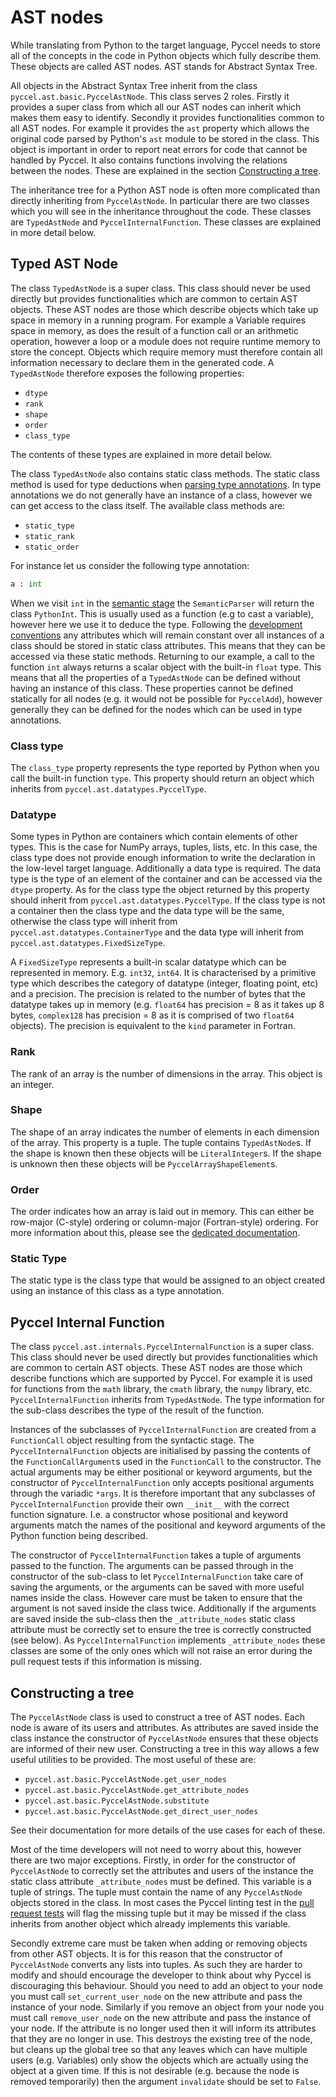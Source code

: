 # AST nodes

While translating from Python to the target language, Pyccel needs to store all of the concepts in the code in Python objects which fully describe them. These objects are called AST nodes. AST stands for Abstract Syntax Tree.

All objects in the Abstract Syntax Tree inherit from the class `pyccel.ast.basic.PyccelAstNode`. This class serves 2 roles. Firstly it provides a super class from which all our AST nodes can inherit which makes them easy to identify. Secondly it provides functionalities common to all AST nodes. For example it provides the `ast` property which allows the original code parsed by Python's `ast` module to be stored in the class. This object is important in order to report neat errors for code that cannot be handled by Pyccel. It also contains functions involving the relations between the nodes. These are explained in the section [Constructing a tree](#Constructing-a-tree).

The inheritance tree for a Python AST node is often more complicated than directly inheriting from `PyccelAstNode`. In particular there are two classes which you will see in the inheritance throughout the code. These classes are `TypedAstNode` and `PyccelInternalFunction`. These classes are explained in more detail below.

## Typed AST Node

The class `TypedAstNode` is a super class. This class should never be used directly but provides functionalities which are common to certain AST objects. These AST nodes are those which describe objects which take up space in memory in a running program. For example a Variable requires space in memory, as does the result of a function call or an arithmetic operation, however a loop or a module does not require runtime memory to store the concept. Objects which require memory must therefore contain all information necessary to declare them in the generated code. A `TypedAstNode` therefore exposes the following properties:
-   `dtype`
-   `rank`
-   `shape`
-   `order`
-   `class_type`

The contents of these types are explained in more detail below.

The class `TypedAstNode` also contains static class methods. The static class method is used for type deductions when [parsing type annotations](./type_inference.md). In type annotations we do not generally have an instance of a class, however we can get access to the class itself. The available class methods are:
-   `static_type`
-   `static_rank`
-   `static_order`

For instance let us consider the following type annotation:
```python
a : int
```
When we visit `int` in the [semantic stage](./semantic_stage.md) the `SemanticParser` will return the class `PythonInt`. This is usually used as a function (e.g to cast a variable), however here we use it to deduce the type. Following the [development conventions](./development_conventions.md#Class-variables-vs.-Instance-variables) any attributes which will remain constant over all instances of a class should be stored in static class attributes. This means that they can be accessed via these static methods. Returning to our example, a call to the function `int` always returns a scalar object with the built-in `float` type. This means that all the properties of a `TypedAstNode` can be defined without having an instance of this class. These properties cannot be defined statically for all nodes (e.g. it would not be possible for `PyccelAdd`), however generally they can be defined for the nodes which can be used in type annotations.

### Class type

The `class_type` property represents the type reported by Python when you call the built-in function `type`. This property should return an object which inherits from `pyccel.ast.datatypes.PyccelType`.

### Datatype

Some types in Python are containers which contain elements of other types. This is the case for NumPy arrays, tuples, lists, etc. In this case, the class type does not provide enough information to write the declaration in the low-level target language. Additionally a data type is required. The data type is the type of an element of the container and can be accessed via the `dtype` property. As for the class type the object returned by this property should inherit from `pyccel.ast.datatypes.PyccelType`. If the class type is not a container then the class type and the data type will be the same, otherwise the class type will inherit from `pyccel.ast.datatypes.ContainerType` and the data type will inherit from `pyccel.ast.datatypes.FixedSizeType`.

A `FixedSizeType` represents a built-in scalar datatype which can be represented in memory. E.g. `int32`, `int64`. It is characterised by a primitive type which describes the category of datatype (integer, floating point, etc) and a precision. The precision is related to the number of bytes that the datatype takes up in memory (e.g. `float64` has precision = 8 as it takes up 8 bytes, `complex128` has precision = 8 as it is comprised of two `float64` objects). The precision is equivalent to the `kind` parameter in Fortran.

### Rank

The rank of an array is the number of dimensions in the array. This object is an integer.

### Shape

The shape of an array indicates the number of elements in each dimension of the array. This property is a tuple. The tuple contains `TypedAstNode`s. If the shape is known then these objects will be `LiteralInteger`s. If the shape is unknown then these objects will be `PyccelArrayShapeElement`s.

### Order

The order indicates how an array is laid out in memory. This can either be row-major (C-style) ordering or column-major (Fortran-style) ordering. For more information about this, please see the [dedicated documentation](./order_docs.md).

### Static Type

The static type is the class type that would be assigned to an object created using an instance of this class as a type annotation.

## Pyccel Internal Function

The class `pyccel.ast.internals.PyccelInternalFunction` is a super class. This class should never be used directly but provides functionalities which are common to certain AST objects. These AST nodes are those which describe functions which are supported by Pyccel. For example it is used for functions from the `math` library, the `cmath` library, the `numpy` library, etc. `PyccelInternalFunction` inherits from `TypedAstNode`. The type information for the sub-class describes the type of the result of the function.

Instances of the subclasses of `PyccelInternalFunction` are created from a `FunctionCall` object resulting from the syntactic stage. The `PyccelInternalFunction` objects are initialised by passing the contents of the `FunctionCallArgument`s used in the `FunctionCall` to the constructor. The actual arguments may be either positional or keyword arguments, but the constructor of `PyccelInternalFunction` only accepts positional arguments through the variadic `*args`. It is therefore important that any subclasses of `PyccelInternalFunction` provide their own `__init__` with the correct function signature. I.e. a constructor whose positional and keyword arguments match the names of the positional and keyword arguments of the Python function being described.

The constructor of `PyccelInternalFunction` takes a tuple of arguments passed to the function. The arguments can be passed through in the constructor of the sub-class to let `PyccelInternalFunction` take care of saving the arguments, or the arguments can be saved with more useful names inside the class. However care must be taken to ensure that the argument is not saved inside the class twice. Additionally if the arguments are saved inside the sub-class then the `_attribute_nodes` static class attribute must be correctly set to ensure the tree is correctly constructed (see below). As `PyccelInternalFunction` implements `_attribute_nodes` these classes are some of the only ones which will not raise an error during the pull request tests if this information is missing.

## Constructing a tree

The `PyccelAstNode` class is used to construct a tree of AST nodes. Each node is aware of its users and attributes. As attributes are saved inside the class instance the constructor of `PyccelAstNode` ensures that these objects are informed of their new user. Constructing a tree in this way allows a few useful utilities to be provided. The most useful of these are:
-   `pyccel.ast.basic.PyccelAstNode.get_user_nodes`
-   `pyccel.ast.basic.PyccelAstNode.get_attribute_nodes`
-   `pyccel.ast.basic.PyccelAstNode.substitute`
-   `pyccel.ast.basic.PyccelAstNode.get_direct_user_nodes`

See their documentation for more details of the use cases for each of these.

Most of the time developers will not need to worry about this, however there are two major exceptions. Firstly, in order for the constructor of `PyccelAstNode` to correctly set the attributes and users of the instance the static class attribute `_attribute_nodes` must be defined. This variable is a tuple of strings. The tuple must contain the name of any `PyccelAstNode` objects stored in the class. In most cases the Pyccel linting test in the [pull request tests](./review_process.md) will flag the missing tuple but it may be missed if the class inherits from another object which already implements this variable.

Secondly extreme care must be taken when adding or removing objects from other AST objects. It is for this reason that the constructor of `PyccelAstNode` converts any lists into tuples. As such they are harder to modify and should encourage the developer to think about why Pyccel is discouraging this behaviour. Should you need to add an object to your node you must call `set_current_user_node` on the new attribute and pass the instance of your node. Similarly if you remove an object from your node you must call `remove_user_node` on the new attribute and pass the instance of your node. If the attribute is no longer used then it will inform its attributes that they are no longer in use. This destroys the existing tree of the node, but cleans up the global tree so that any leaves which can have multiple users (e.g. Variables) only show the objects which are actually using the object at a given time. If this is not desirable (e.g. because the node is removed temporarily) then the argument `invalidate` should be set to `False`.
